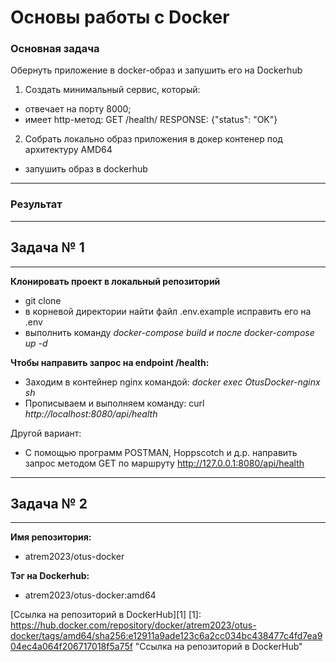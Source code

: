 # Основы работы с Docker

### Основная задача
Обернуть приложение в docker-образ и запушить его на Dockerhub
1. Создать минимальный сервис, который:
 - отвечает на порту 8000;
 - имеет http-метод: GET /health/ RESPONSE: {"status": "OK"}

2. Cобрать локально образ приложения в докер контенер под архитектуру AMD64
 - запушить образ в dockerhub


------------

### Результат

------------
## Задача № 1
------------

**Клонировать проект в локальный репозиторий**
 - git clone
 - в корневой директории найти файл .env.example исправить его на .env
 - выполнить команду *docker-compose build и после docker-compose up -d*

**Чтобы направить запрос на endpoint /health:**

- Заходим в контейнер nginx командой: *docker exec OtusDocker-nginx sh*
- Прописываем и выполняем команду: curl *http://localhost:8080/api/health*

Другой вариант:
- С помощью программ POSTMAN, Hoppscotch и д.р. направить запрос методом GET по маршруту http://127.0.0.1:8080/api/health

------------
## Задача № 2
------------

**Имя репозитория:**
 - atrem2023/otus-docker


**Тэг на Dockerhub:**
 - atrem2023/otus-docker:amd64

[Ссылка на репозиторий в DockerHub][1]
[1]: https://hub.docker.com/repository/docker/atrem2023/otus-docker/tags/amd64/sha256:e12911a9ade123c6a2cc034bc438477c4fd7ea904ec4a064f206717018f5a75f "Ссылка на репозиторий в DockerHub"